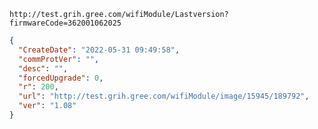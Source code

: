 `http://test.grih.gree.com/wifiModule/Lastversion?firmwareCode=362001062025`

```json
{
  "CreateDate": "2022-05-31 09:49:58",
  "commProtVer": "",
  "desc": "",
  "forcedUpgrade": 0,
  "r": 200,
  "url": "http://test.grih.gree.com/wifiModule/image/15945/189792",
  "ver": "1.08"
}
```